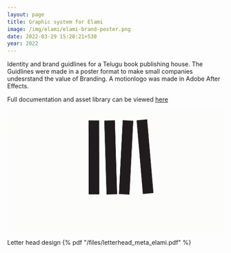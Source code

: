 ```yaml
---
layout: page
title: Graphic system for Elami
image: /img/elami/elami-brand-poster.png
date: 2022-03-29 15:20:21+530
year: 2022
---
```


Identity and brand guidlines for a Telugu book publishing house. The Guidlines were made in a poster format to make small companies undesrstand the value of Branding. A motionlogo was made in Adobe After Effects.

Full documentation and asset library can be viewed [here](https://github.com/Navanudi/elami_branding)

<img src="/img/elami/elami-motion-logo.gif" class="img-fluid">  

Letter head design
{% pdf "/files/letterhead_meta_elami.pdf" %}




